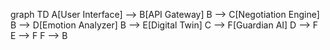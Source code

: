 graph TD
    A[User Interface] --> B[API Gateway]
    B --> C[Negotiation Engine]
    B --> D[Emotion Analyzer]
    B --> E[Digital Twin]
    C --> F[Guardian AI]
    D --> F
    E --> F
    F --> B
